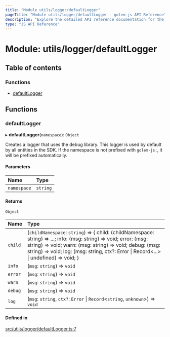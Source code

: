 ```yaml
---
title: "Module utils/logger/defaultLogger"
pageTitle: "Module utils/logger/defaultLogger - golem-js API Reference"
description: "Explore the detailed API reference documentation for the Module utils/logger/defaultLogger within the golem-js SDK for the Golem Network."
type: "JS API Reference"
---
```

# Module: utils/logger/defaultLogger

## Table of contents

### Functions

- [defaultLogger](utils_logger_defaultLogger#defaultlogger)

## Functions

### defaultLogger

▸ **defaultLogger**(`namespace`): `Object`

Creates a logger that uses the debug library. This logger is used by default by all entities in the SDK.
If the namespace is not prefixed with `golem-js:`, it will be prefixed automatically.

#### Parameters

| Name | Type |
| :------ | :------ |
| `namespace` | `string` |

#### Returns

`Object`

| Name | Type |
| :------ | :------ |
| `child` | (`childNamespace`: `string`) => \{ child: (childNamespace: string) =\> ...; info: (msg: string) =\> void; error: (msg: string) =\> void; warn: (msg: string) =\> void; debug: (msg: string) =\> void; log: (msg: string, ctx?: Error \| Record\<...\> \| undefined) =\> void; } |
| `info` | (`msg`: `string`) => `void` |
| `error` | (`msg`: `string`) => `void` |
| `warn` | (`msg`: `string`) => `void` |
| `debug` | (`msg`: `string`) => `void` |
| `log` | (`msg`: `string`, `ctx?`: `Error` \| `Record`\<`string`, `unknown`\>) => `void` |

#### Defined in

[src/utils/logger/defaultLogger.ts:7](https://github.com/golemfactory/golem-js/blob/22da85c/src/utils/logger/defaultLogger.ts#L7)
